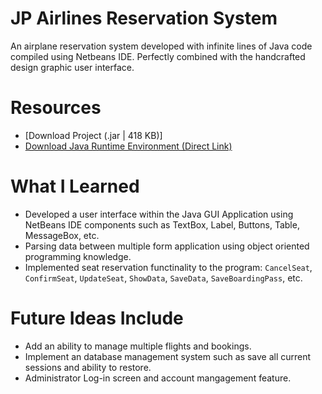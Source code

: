 # JP Airlines Reservation System
An airplane reservation system developed with infinite lines of Java code compiled using Netbeans IDE. Perfectly combined with the handcrafted design graphic user interface. 

# Resources

* [Download Project (.jar | 418 KB)]
* [Download Java Runtime Environment (Direct Link)](https://www.java.com/en/download/)

# What I Learned

* Developed a user interface within the Java GUI Application using NetBeans IDE components such as TextBox, Label, Buttons, Table, MessageBox, etc.
* Parsing data between multiple form application using object oriented programming knowledge. 
* Implemented seat reservation functinality to the program: `CancelSeat`, `ConfirmSeat`, `UpdateSeat`, `ShowData`, `SaveData`, `SaveBoardingPass`, etc.

# Future Ideas Include

* Add an ability to manage multiple flights and bookings.
* Implement an database management system such as save all current sessions and ability to restore.
* Administrator Log-in screen and account mangagement feature.
